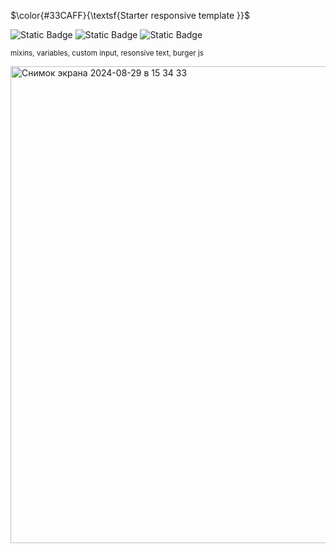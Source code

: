 $\color{#33CAFF}{\textsf{Starter responsive template }}$

![Static Badge](https://img.shields.io/badge/JavaScript-1da1f2?style=flat&logo=javascript&logoColor=fff)
![Static Badge](https://img.shields.io/badge/HTML%205-1da1f2?style=flat&logo=html5&logoColor=fff)
![Static Badge](https://img.shields.io/badge/SASS-1da1f2?style=flat&logo=sass&logoColor=fff)

<sub>mixins, variables, custom input, resonsive text, burger js</sub>

<img width="763" alt="Снимок экрана 2024-08-29 в 15 34 33" src="https://github.com/user-attachments/assets/6fce6bee-b42a-441f-9971-5bf5b200f355">
